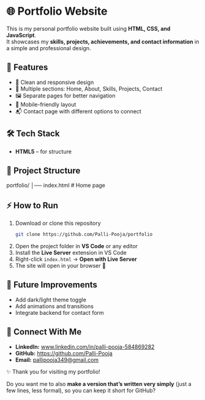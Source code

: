 
# 🌐 Portfolio Website

This is my personal portfolio website built using **HTML, CSS, and JavaScript**.  
It showcases my **skills, projects, achievements, and contact information** in a simple and professional design.  

## 🚀 Features
- 🎨 Clean and responsive design  
- 📑 Multiple sections: Home, About, Skills, Projects, Contact  
- 🖼️ Separate pages for better navigation  
- 📱 Mobile-friendly layout  
- 📬 Contact page with different options to connect  

## 🛠️ Tech Stack
- **HTML5** – for structure   

## 📂 Project Structure

portfolio/
│── index.html        # Home page

## ⚡ How to Run
1. Download or clone this repository  
   ```bash
   git clone https://github.com/Palli-Pooja/portfolio

2. Open the project folder in **VS Code** or any editor
3. Install the **Live Server** extension in VS Code
4. Right-click `index.html` → **Open with Live Server**
5. The site will open in your browser 🎉

## 📌 Future Improvements

* Add dark/light theme toggle
* Add animations and transitions
* Integrate backend for contact form

## 🤝 Connect With Me

* **LinkedIn:** www.linkedin.com/in/palli-pooja-584869282
* **GitHub:** https://github.com/Palli-Pooja
* **Email:** pallipooja349@gmail.com


✨ Thank you for visiting my portfolio!


Do you want me to also **make a version that’s written very simply** (just a few lines, less formal), so you can keep it short for GitHub?
```
